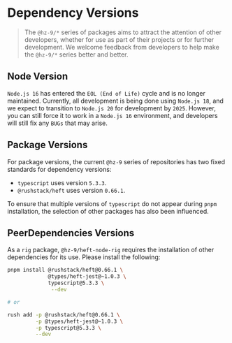# Dependency Versions

> The `@hz-9/*` series of packages aims to attract the attention of other developers, whether for use as part of their projects or for further development. We welcome feedback from developers to help make the `@hz-9/*` series better and better.

## Node Version

`Node.js 16` has entered the `EOL (End of Life)` cycle and is no longer maintained.
Currently, all development is being done using `Node.js 18`, and we expect to transition to `Node.js 20` for development by `2025`.
However, you can still force it to work in a `Node.js 16` environment, and developers will still fix any `BUGs` that may arise.

## Package Versions

For package versions, the current `@hz-9` series of repositories has two fixed standards for dependency versions:

- `typescript` uses version `5.3.3`.
- `@rushstack/heft` uses version `0.66.1`.

To ensure that multiple versions of `typescript` do not appear during `pnpm` installation, the selection of other packages has also been influenced.

## PeerDependencies Versions

As a `rig` package, `@hz-9/heft-node-rig` requires the installation of other dependencies for its use. Please install the following:

```sh
pnpm install @rushstack/heft@0.66.1 \
             @types/heft-jest@~1.0.3 \
             typescript@5.3.3 \
              --dev

# or

rush add -p @rushstack/heft@0.66.1 \
         -p @types/heft-jest@~1.0.3 \
         -p typescript@5.3.3 \
         --dev
```
